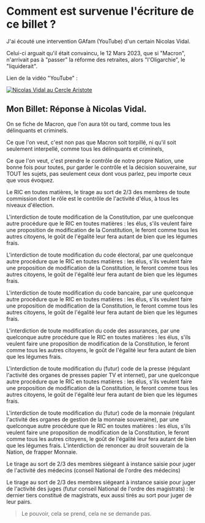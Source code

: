 # Comment est survenue l'écriture de ce billet ?


J'ai écouté une intervention GAfam (YouTube) d'un certain Nicolas Vidal.

Celui-ci arguait qu'il était convaincu, le 12 Mars 2023, que si "Macron", n'arrivait pas à "passer" la réforme des retraites, alors "l'Oligarchie", le "liquiderait".


Lien de la vidéo "YouTube" : 


[![Nicolas Vidal au Cercle Aristote](/images/mes-billets/reponse-a-niclas-vidal/Capture.PNG)](https://www.youtube.com/watch?v=Qf9PJb5Hatw)


## Mon Billet: Réponse à Nicolas Vidal.


On se fiche de Macron, que l'on aura tôt ou tard, comme tous les délinquants et criminels. 

Ce que l'on veut, c'est non pas que Macron soit torpillé, ni qu'il soit seulement interpellé, comme tous les délinquants et criminels, 

Ce que l'on veut, c'est prendre le contrôle de notre propre Nation, une bonne fois pour toutes, pur garder le contrôle et la décision souveraine, sur TOUT les sujets, pas seulement ceux dont vous parlez, peu importe ceux que vous évoquez.

Le RIC en toutes matières, le tirage au sort de 2/3 des membres de toute commission dont le rôle est le contrôle de l'activité d'élus, à tous les niveaux d'élection.

L'interdiction de toute modification de la Constitution, par une quelconque autre procédure que le RIC en toutes  matières : les élus, s'ils veulent faire une proposition de modification de la Constitution, le feront comme tous les autres citoyens, le goût de l'égalité leur fera autant de bien que les légumes frais.

L'interdiction de toute modification du code électoral, par une quelconque autre procédure que le RIC en toutes  matières : les élus, s'ils veulent faire une proposition de modification de la Constitution, le feront comme tous les autres citoyens, le goût de l'égalité leur fera autant de bien que les légumes frais.

L'interdiction de toute modification du code bancaire, par une quelconque autre procédure que le RIC en toutes  matières : les élus, s'ils veulent faire une proposition de modification de la Constitution, le feront comme tous les autres citoyens, le goût de l'égalité leur fera autant de bien que les légumes frais.

L'interdiction de toute modification du code des assurances, par une quelconque autre procédure que le RIC en toutes  matières : les élus, s'ils veulent faire une proposition de modification de la Constitution, le feront comme tous les autres citoyens, le goût de l'égalité leur fera autant de bien que les légumes frais.

L'interdiction de toute modification du (futur) code de la presse (régulant l'activité des organes de presses papier TV et internet), par une quelconque autre procédure que le RIC en toutes  matières : les élus, s'ils veulent faire une proposition de modification de la Constitution, le feront comme tous les autres citoyens, le goût de l'égalité leur fera autant de bien que les légumes frais.

L'interdiction de toute modification du (futur) code de la monnaie (régulant l'activité des organes de gestion de la monnaie souveraine), par une quelconque autre procédure que le RIC en toutes  matières : les élus, s'ils veulent faire une proposition de modification de la Constitution, le feront comme tous les autres citoyens, le goût de l'égalité leur fera autant de bien que les légumes frais. L'interdiction de renoncer au droit souverain de la Nation, de frapper Monnaie.

Le tirage au sort de 2/3 des membres siégeant à instance saisie pour juger de l'activité des médecins (conseil National de l'ordre des médecins)

Le tirage au sort de 2/3 des membres siégeant à instance saisie pour juger de l'activité des juges (futur conseil National de l'ordre des magistrats) : le dernier tiers constitué de magistrats, eux aussi tirés au sort pour juger de leur pairs.


> Le pouvoir, cela se prend, cela ne se demande pas.
